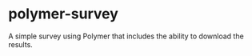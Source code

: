polymer-survey
==============

A simple survey using Polymer that includes the ability to download the results.
